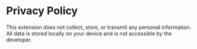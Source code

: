 # Privacy Policy

This extension does not collect, store, or transmit any personal information. All data is stored locally on your device and is not accessible by the developer.
